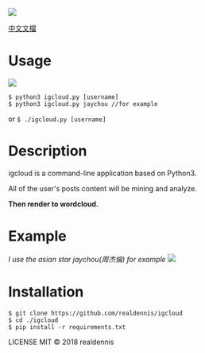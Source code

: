 ![](https://raw.githubusercontent.com/realdennis/igcloud/master/banner.png)

[中文文檔](https://github.com/realdennis/igcloud/blob/master/README%E4%B8%AD%E6%96%87.md)

# Usage
![](https://raw.githubusercontent.com/realdennis/igcloud/master/demo.gif)
```
$ python3 igcloud.py [username]
$ python3 igcloud.py jaychou //for example
```
or
`$ ./igcloud.py [username]`


# Description

igcloud is a command-line application based on Python3.

All of the user's posts content will be mining and analyze.  

**Then render to wordcloud.**


# Example
_I use the asian star jaychou(周杰倫) for example_
![](https://raw.githubusercontent.com/realdennis/igcloud/master/example/jaychou.png)


# Installation
```
$ git clone https://github.com/realdennis/igcloud
$ cd ./igcloud
$ pip install -r requirements.txt
```


LICENSE
MIT © 2018 realdennis
